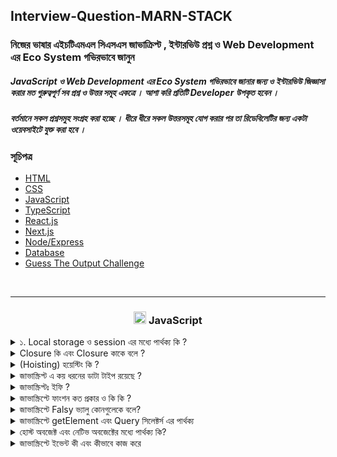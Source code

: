 ## Interview-Question-MARN-STACK

### নিজের ভাষার এইচটিএমএল সিএসএস জাভাক্রিপ্ট , ইন্টারভিউ প্রশ্ন ও Web Development এর Eco System গভিরভাবে জানুন

##### JavaScript ও Web Development এর Eco System গভিরভাবে জানার জন্য ও ইন্টারভিউ জিজ্ঞাসা করার মত গুরুত্বপূর্ণ সব প্রশ্ন ও উত্তর সমূহ একত্রে । আশা করি প্রতিটি Developer উপকৃত হবেন ।

##### বর্তমানে সকল প্রশ্নসমুহ সংগ্রহ করা হচ্ছে । ধীরে ধীরে সকল উত্তরসমূহ যোগ করার পর তা রিডেবিলেটির জন্য একটা ওয়েবসাইটে যুক্ত করা হবে ।

### সূচিপত্র

- [HTML](#HTML)
- [CSS](#CSS)
- [JavaScript](#js)
- [TypeScript](#ts)
- [React.js](#reactjs)
- [Next.js](#nextjs)
- [Node/Express](#node-express)
- [Database](#database)
- [Guess The Output Challenge](#GTO)

<br>
<hr>

<h3 align="center" id="js"><img src="https://skillicons.dev/icons?i=js" width="20" />  JavaScript</h3>

<div>

<details>
<summary> ১.  Local storage ও  session   এর মধ্যে পার্থক্য কি ?  </summary>

#### <span style="color:#f43f5e;">উঃ</span> local storage ও session এর মধ্যে পার্থক্য হলোঃ

| পার্থক্য  | Local Storage                                                        | Session Storage            |
| --------- | -------------------------------------------------------------------- | -------------------------- |
| স্থায়ীত্ব | ম্যানুয়ালি বা প্রোগ্রামিক্যালি ব্রাউজার ডাটা ক্লিয়ার না করা পর্যন্ত | ট্যাব ক্লোস করার সাথে সাথে |
| এভাইলেবল  | সকল window তেই                                                       | নির্দিষ্ট ট্যাবেই          |
| উপযোগী    | দীর্ঘ সময় ডাটা রাখায় যায়                                             | আল্প সময় ডাটা যায় রাখায়    |

</details>

<details>
<summary> Closure কি এবং Closure  কাকে বলে ?  </summary>

#### <span style="color:#f43f5e;">উঃ</span> Closure হলোঃ

Closure হচ্ছে, একটা function এ ব্যবহৃত data, যেই data টা এই function এর scope এ ডিক্লেয়ার করা নাই, অর্থাৎ, এই নিজস্ব function এ, এই data টা own করে না । বাইরের থেকে এই data টা আসছে, মানে parent function থেকে আসছে ।

```javascript
function test() {
  let msg = 'I am learning for ';
  let month = 6;
  return function () {
    console.log(msg, month);
  };
}
var sayMsg = test();
console.dir(sayMsg);
```

আমরা জানি জাভাস্ক্রিপ্ট এ আপনি চাইলে ফাংশন থেকেও আরেকটা ফাংশন রিটার্ন করতে পারবেন। আর তখনি তৈরী হয় প্যারেন্ট-চাইল্ড রিলেশন। আর রিটার্নকৃত ফাংশনের সবকিছু চাইল্ড ফাংশন চাইলেও অ্যাক্সেস করতে পারে ক্লোজারস এর কারণে।

```javascript
function closuresDemo() {
  var x = 10;
  return function () {
    var y = 20;
    console.log('Sum: ' + (x + y));
  };
}
```

ক্লোজার কি ? ক্লোজার হল ফাংশন এর ভিতরে আরেকটা ফাংশন !! যে ফাংশন উপরের ফাংশন এর লোকাল ভেরিয়েবল গুলো এক্সেস পাবে। টুইস্ট হচ্ছে উপরের ফাংশন রান হয়ে ডেড হইলেও ভিতরের টা জীবিত থাকে । তার মানে আগে প্যারেন্ট ফাংশন মরে গেলেও প্যারেন্ট এর জমি জমা নিয়ে চাইল্ড জীবিত থাকে !!

```javascript
function sayHello2(name) {
  var text = 'Hello ' + name; // Local variable
  var say = function () {
    console.log(text);
  };
  return say;
}
var say2 = sayHello2('Bob');
say2(); // logs "Hello Bob"
```

sayHello2 নিজে শেষ হবার সময়ে var say2 = sayHello2(‘Bob’); এই লাইনে একটা ফাংশন রিটার্ন করে ! । say2 কল করলে তাই আগের কল এ text এর যে ভ্যালু ছিল সেটা পরের কলে পাচ্ছে।

কারন -

১। ভিতরের ফাংশন বাইরের ফাংশন এর ভেরিয়েবল এক্সেস পাবে

২। ভিতরের ফাংশন এর লাইফ টাইম বাইরের ফাংশন এর চাইতে বেশি, বাইরের টা শেষ হয়ে যাবার সময় ভিতরের ফাংশন কে সব ডাটা দিয়ে যায়.

</details>

<details>
<summary> (Hoisting) হয়েস্টিং  কি ?  </summary>

#### <span style="color:#f43f5e;">উঃ</span> সহজ ভাষায়, Hoisting হলো জাভাস্ক্রিপ্টের Default Behaviour যা ফাংশন বা ভ্যারিয়বলের declaration অংশকে উপরে নিয়ে যায়।

var এর ক্ষেত্রে hoisting হয়ে value = undefined হয়ে যায়, অথ্যাৎ মেমরিতে একটা reference তৈরী হয়।

```javascript
a = 10;

var a;

console.log(a); // 10
```

উপরের কোডটি লক্ষ্য করে দেখুন, ভ্যারিয়বল a এর ভ্যালু ডিক্লেয়ার করার আগে value a= 10 assign করা হয়েছে। তাহলে কি মনে হয় console log এ আমার কি output পাবো। চলুন কোডটি রান করি এখন:

#### এবার জানবো, Let or Const এর ক্ষেত্রে কি hoisting হয় কিনা?

একদম সোজাসোপ্টা উত্তর, Let এর ক্ষেত্রেও hoisting হয়। চলুন জানি কিভাবে।

```javascript
b = 20;

let b;

console.log(a);
```

Let এর ক্ষেত্রেও hoisting হয়, অর্থ্যাৎ let দিয়ে ডিক্লেয়ার করা ভ্যারিয়বলেরও, ডিক্লেয়ার অংশটুকু কোড এক্সিকিউশনে একদম উপরে চলে যাবে, কিন্তু value = undefined বা memeroy তে reference তৈরী হয় না। তাই উপরের কোডটি রান করলে কনসোল লগে reference error পাবো।

```javascript
console.log(c); // ReferenceError

let c;
console.log(c); // undefined

c = 'Javascript';

console.log(c); // Javascript
```

const এর ক্ষেত্রে syntax error হবে, কারন hoisting ত দূরের কথা const আলাদা করে declare করে assign করা যায় না , তাই কনসোলে syntax error দেখতে পাচ্ছি।

```javascript
const a;

a = 10; // which is  syntax error

console.log(a);
```

### গুরুত্বপূর্ন একটা ব্যাপারঃ

আপনি যদি কোনো ভ্যালু ডিক্লেয়ার করেন কিন্তু তাতে কিছু সেইভ না করেন তাহলে সেটা বাই ডিফল্ট আন্ডিফাইন্ড হিসাবে সেইভড হয়ঃ

```javascript
var something;

console.log(something); //  undefined
```

</details>
<details>

<summary>  জাভাস্ক্রিপ্ট এ কয় ধরনের ডাটা টাইপ রয়েছে ? </summary>

#### <span style="color:#f43f5e;">উঃ</span> জাভাস্ক্রিপ্ট এ ব্যাসিকিলি দুই ধরনের ডাটা টাইপ আছেঃ

১। প্রিমিটিভ ডাটা টাইপ

২। নন প্রিমিটিভ/রেফারেন্স ডাটা টাইপ

### প্রিমিটিভ ডাটা টাইপঃ

(i) String

(ii) Number - গাণিতিক বা numeric মান নির্ধারণ করে

(iii) Undefined - Undefined মান নির্ধারণ করে

(iV) Boolean - কেবল মাত্র দুইটি মান বা value ব্যবহার করে অর্থাৎ "true" এবং "false" ব্যবহার করে মান নির্ধারণ করে

(V) Null - শূন্য বা null মান নির্ধারণ করে

(Vi) undefined

(Vii) symbol

### নন-প্রিমিটিভ/রেফারেন্স ডাটা টাইপঃ

নন-প্রিমিটিভ ডাটা টাইপের ভ্যালু সরাসরি সেইভ করা থাকে না। বরং ভ্যালুর রেফারেন্স সেইভ থাকে। আর এই টাইপের ডাটা অবজেক্ট। মানে এদেরও আবার অনেক প্রোপ্রার্টি আছে। যেমনঃ

(i) অ্যারে

(ii) অবজেক্ট

(iii) ফাংশন

</details>

<details>
<summary>  জাভাস্ক্রিপ্টঃ ইফি ? </summary>

#### <span style="color:#f43f5e;">উঃ</span> ইফি হলো Immediately Invoked Function Expressions (IIFE)

## যে ফাংশন নিজেই নিজেকে কল করে তাকে ইফি বলে |

ইফি তে সাধারণত পুরো ফাংশনটাকে প্রথম ব্র্যাকেটস এর ভিতরে রাখতে হয় এবং সবশেষে আরো দুইটা আর্গুমেন্ট ব্র্যাকেটস দিয়ে কল করতে হয়। উদাহরন দেখলে ক্লিয়ার হয়ে যাবে। ধরি উপরের ফাংশনটাই আমি সরাসরি ক্রিয়েট করে সাথে সাথেই কল করতে চাইঃ

```javascript
(function aDemoFunc() {
  console.log('Hello World!');
})();
```

এখানে পুরো ফাংশনটা প্রথম ব্র্যাকেটস এর ভিতরে চলে যাবে। এবং সবশেষে আরো দুইটা ব্র্যাকেটস হবে যেখানে যদি উক্ত ফাংশনের কোনো আর্গুমেন্ট থাকে তাহলে পাস করতে পারবেন।

সেইমভাবে ফাংশন এক্সপ্রেশন এর ক্ষেত্রেও কাজ করবে। তবে এক্ষেত্রে ফাংশন থেকে রিটার্নকৃত ভ্যালু উক্ত ভ্যারিয়েবলটায় স্টোর হয়ে যাবে ইমিডিয়েটলি।

```javascript
var sum = (function () {
  return 10 + 20;
})();
```

এবার গেলো তো Immediately Invoked Function Expressions বা ইফি নিয়ে আলোচনা, কিন্তু এটা আসলে কিভাবে আমাদের উপকারে লাগবে? হ্যা এবার আমি সেটা নিয়েই আলোচনা করবো।

এটা দিয়ে আপনি প্রাইভেট ফাংশন ক্রিয়েট করতে পারবেন। এই ফাংশন বাইরে কোথাও ইউজ করতে পারবেন না। না পারবেন এর ভিতরের কিছু ইউজ করতে। সো প্রাইভেসি মেইন্টেইন করতে চাইলে বা আপনি যদি চান কোনো ফাংশনের ভিতরের ডাটা বাইরে এক্সপোজ না করতে তাইলে এটা খুব ভালো একটা ইউসেজ হতে পারে। যেমনঃ

```javascript
(function aDemoFunc() {
  console.log('Hello World!');
})();

aDemoFunc(); //  ReferenceError
```

এটা যেমন সাথে সাথে কন্সোলে উক্ত লেখা প্রিন্ট করে ফেলবে, কিন্তু আপনি পরে যদি কোথাও aDemoFunc() কল করেন, এটা কাজ করবে না।

</details>

<details>

<summary>  জাভাস্ক্রিপ্টে ফাংশন কত প্রকার ও  কি কি ?  </summary>

1. Normal/Regular Function / Pure Function
2. Anonymous Function
3. Calback Function
4. Function
5. Arrow Function
6. Higher-order Function

#### 1 Normal Function

নরমাল ফাংশন ডিক্লেয়ারের জন্য function কীওয়ার্ড ব্যবহার করতে হয় এর পর function কীওয়ার্ড এর সাথে তার একটি নাম দিতে হয় এবং ওই নাম ধরে function টি কে কল করতে হয় |

```javascript
function normalFun() {
  console.log(' This is Normal Function Example');
}
```

#### Pure Function

Computer Science এর ভাষায় যে সকল function ইন্টার্নাল লজিক নিয়ে থাকে ও একই Input এর জন্য একই Output দিয়ে থাকে তাকে Pure Function বলে ।

#### এর ২টা বৈশিষ্ট থাকে

নিজের বিজনেস লজিক নিয়ে কনসার্ন ।
Same Input এর জন্য Same output দিয়ে থাকে ।

#### Pure Function এর উদাহরণঃ

```javascript
function pureFun(value) {
  return value * 4;
}

pureFun(4); // 4
pureFun(4); // 4
pureFun(4); // 4
```

এখানে pureFn কে Input হিসেবে যতবারই ২ দেয়া হবে এটি প্রতিবার ৪ রিটার্ন করবে ।

এখানে Pure function নীতি ২টি সঠিকভাবে ফলো করা হয়েছে ।

১. প্রতিবার same input এর জন্য same output দিবে ।

২. বাহিরের কোনো প্রকার স্টেট বা কিছু প্ররিরর্তন করে নাই

#### অপরদিকে,

```javascript
let count = 0;

function impureFun(value) {
  count++;
  return value * count;
}

impureFun(2); // 2
impureFun(2); // 4
impureFun(2); // 6
```

impureFn এর ক্ষেত্রে Pure function নীতি ২টি সঠিকভাবে ফলো করা হয়নি ।

১. প্রতিবার same input দিলেও আলাদা আলাদা output দিচ্ছে ।

২. এটি বাহিরের count variable পরিবর্তন করছে, অর্থাৎ শুধুমাত্র নিজের লজিক নিয়ে কনসার্ন না , function টি নিজের body এর বাহিরের কিছু পরিবর্তন করে ফেলেছে ।

তাই এটি pure function না ।

### 6 Higher-order Function

#### হাইয়ার অর্ডার ফাংশন কি?

#### <span style="color:#f43f5e;">উঃ</span>

যে ফাংশনে অন্য কোন ফাংশনকে আর্গুমেন্ট হিসাবে পাস করা হয় বা কোন ফাংশন অন্য কোন ফাংশনকে রিটার্ন করে তাকে হাইয়ার অর্ডার ফাংশন বলা হয়। বাংলায় এটাকে ঊচ্চমার্গীয় ফাংশন হিসেবে ভেবে নিতে পারেন।

#### Example Higher-order Function

```javascript
// Example 1

function welcomeMsg(name) {
  console.log('Welcome Mr. ' + name);
  return function options(menu) {
    console.log('Do you like ' + menu + ' Mr. ' + name);
  };
}

welcomeMsg('Zonayed Ahmed')('Coffee');

// Example 2

function callMyName(name, callback) {
  var myAge = 20;
  callback(myAge);
  console.log('Is it interesting? Yes it is Mr.' + name);
}

function hello(age) {
  console.log('I am passed through argument and my age is: ' + age);
}

callMyName('Zonayed Ahmed', hello);
```

</details>

<details>

<summary>  জাভাস্ক্রিপ্টে Falsy ভ্যালু কোনগুলেকে বলে? </summary>

#### <span style="color:#f43f5e;">উঃ</span>

0, "", null, undefined, NaN, false এগুলোকে falsy ভালু বলে ।

#### <span style="color:#f43f5e;">Example</span>

```javascript
// ###  Example 1

let myValue = '';

if (myValue) {
  console.log('I am truthy');
} else {
  console.log('I am Falsy'); // Result  I am Falsy
}

// ###  Example 2

let myValue = 0;

if (myValue) {
  console.log('I am truthy');
} else {
  console.log('I am Falsy'); // Result  I am Falsy
}
```

</details>

<details>

<summary>  জাভাস্ক্রিপ্টে getElement এবং Query সিলেক্টর্স এর পার্থক্য </summary>

এই দুটি পদ্ধতির মধ্যে সুস্পষ্ট মিল হল যে তারা উভয়ই একটি ওয়েব পৃষ্ঠা থেকে উপাদান নির্বাচন করে। তারা বিভিন্ন উপায়ে তা করে।

getElement
getElementById পদ্ধতি ব্যবহার করে, আপনি শুধুমাত্র তার ID দ্বারা একটি উপাদান নির্বাচন করতে পারেন। শুধুমাত্র একটি উপাদান নির্বাচন করতে পারেন। getElementByClassName আপনাকে শুধুমাত্র তার class নামের উপর ভিত্তি করে যেকোনো উপাদান নির্বাচন করতে দেয়। getElementsByTagName() পদ্ধতি একটি নির্দিষ্ট ট্যাগ নামের সাথে সমস্ত উপাদানের একটি সংগ্রহ প্রদান করে।

```Javascript

document.getElementById(“demo”).style.color = “red”;
const collection = document.getElementsByClassName(“example color”);
document.getElementsByTagName(“p”)[0].innerHTML = “Hello World!”


```

querySelector
একটি querySelector দিয়ে, আপনি একটি CSS Selector উপর ভিত্তি করে একটি উপাদান নির্বাচন করতে পারেন। querySelectorAll দিয়ে, আপনি সমস্ত উপাদান নির্বাচন করতে পারেন। querySelector(“css-selectors”) আপনাকে CSS Selector প্যাটার্নের উপর ভিত্তি করে যেকোনো উপাদান নির্বাচন করতে দেয়।

```javascript
document.querySelector(“.example”).style.backgroundColor = “red”;
document.querySelectorAll(“.example”).style.backgroundColor = “red”;

```

</details>

<details>
<summary>  হোস্ট অবজেক্ট এবং নেটিভ অবজেক্টের মধ্যে পার্থক্য কি? </summary>

#### <span style="color:#f43f5e;">উঃ</span>

নেটিভ অবজেক্ট হল এমন বস্তু যা জাভাস্ক্রিপ্ট ভাষার অংশ যা ECMAScript স্পেসিফিকেশন দ্বারা সংজ্ঞায়িত করা হয়, যেমন String , Math , RegExp , অবজেক্ট , ফাংশন , ইত্যাদি। হোস্ট অবজেক্ট রানটাইম পরিবেশ (ব্রাউজার বা নোড) দ্বারা প্রদান করা হয়, যেমন window , XMLHTTPRequest , ইত্যাদি

</details>

<details>
<summary>  জাভাস্ক্রিপ্টে ইভেন্ট কী এবং কীভাবে কাজ করে </summary>

যখন একটি ব্রাউজার বা একজন ইউজার পেজ ম্যানিপুলেট করে তখন javaScript এবং HTML -এর মধ্যে ইন্টারঅ্যাকশনের সৃষ্টি হয় । ধরুন, যখন একটা ওয়েবসাইটের পেজ লোড করা হল, তখন সেটাকে একটা ইভেন্ট বলা হয়, পেজের মধ্যে কোনো একটা বাটনে ক্লিক করা হলে, সেটাকেও একটা ইভেন্ট বলা হয়। অর্থাৎ ইউজার ওয়েব পেজের মধ্যে কিছু একটা করলে কোনো একটা ঘটনা ঘটতেছে এমন একটা কিছুকে ইভেন্ট বলা হচ্ছে । পেজের মধ্যে জাভাস্ক্রিপ্ট-এর কোনো নির্দিষ্ট অ্যাক্টিভিটিগুলোকে সচল করার জন্য এই ইভেন্টগুলো অ্যাড করা থাকে। যেটা হতে পারে কোনো একটা বাটনে ক্লিক করলে উইনডো ক্লোজ হবে, ইউজারকে একটা মেসেজ দেখানো, ইউজারের ডাটা নেওয়া ইত্যাদি

</details>

</div>
